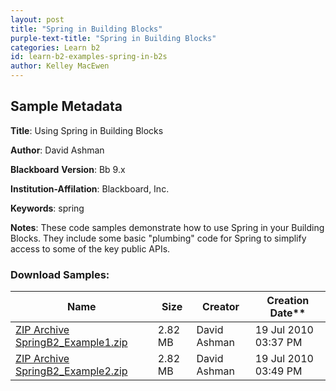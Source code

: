 ```yaml
---
layout: post
title: "Spring in Building Blocks" 
purple-text-title: "Spring in Building Blocks"
categories: Learn b2
id: learn-b2-examples-spring-in-b2s
author: Kelley MacEwen
---
```

## Sample Metadata

**Title**: Using Spring in Building Blocks

**Author**: David Ashman

**Blackboard** **Version**: Bb 9.x

**Institution-Affilation**: Blackboard, Inc.

**Keywords**: spring

**Notes**: These code samples demonstrate how to use Spring in your Building Blocks. They include some basic "plumbing" code for Spring to simplify access to some of the key public APIs.

### Download Samples:

Name | Size | Creator | Creation Date**
---|---|---|---
[ZIP Archive SpringB2_Example1.zip](/attachments/SpringB2_Example1.zip) | 2.82 MB | David Ashman | 19 Jul 2010 03:37 PM
[ZIP Archive SpringB2_Example2.zip](/attachments/SpringB2_Example2.zip) | 2.82 MB | David Ashman | 19 Jul 2010 03:49 PM

